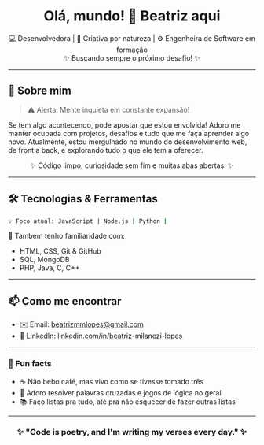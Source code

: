 <h1 align="center">Olá, mundo! 👋 Beatriz aqui </h1>

<p align="center">
  💻 Desenvolvedora | 🎨 Criativa por natureza | ⚙️ Engenheira de Software em formação <br/>
  ✨ Buscando sempre o próximo desafio! ✨
</p>

---

## 🚀 Sobre mim

> ⚠️ Alerta: Mente inquieta em constante expansão!

Se tem algo acontecendo, pode apostar que estou envolvida! Adoro me manter ocupada com projetos, desafios e tudo que me faça aprender algo novo. Atualmente, estou mergulhado no mundo do desenvolvimento web, de front a back, e explorando tudo o que ele tem a oferecer.

<p align="center"> ✨ Código limpo, curiosidade sem fim e muitas abas abertas. ✨ </p>

---

## 🛠️ Tecnologias & Ferramentas

```bash
💡 Foco atual: JavaScript | Node.js | Python |
```

📌 Também tenho familiaridade com:

- HTML, CSS, Git & GitHub
- SQL, MongoDB
- PHP, Java, C, C++

---

## 📫 Como me encontrar

- ✉️ Email: [beatrizmmlopes@gmail.com](mailto:beatrizmmlopes@gmail.com)
- 💼 LinkedIn: [linkedin.com/in/beatriz-milanezi-lopes](https://linkedin.com/in/beatriz-milanezi-lopes)

---

### 🧩 Fun facts

- ☕ Não bebo café, mas vivo como se tivesse tomado três
- 🧩 Adoro resolver palavras cruzadas e jogos de lógica no geral
- 📚 Faço listas pra tudo, até pra não esquecer de fazer outras listas

---

<h3 align="center"> ✨ "Code is poetry, and I'm writing my verses every day." ✨</h1>
